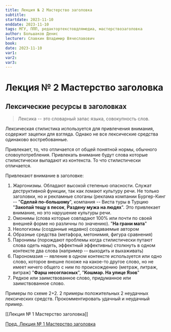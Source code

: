 ```yaml
---
title: Лекция № 2 Мастерство заголовка
subtitle:
startdate: 2023-11-10
enddate: 2023-11-10
tags: МГУ, ППП, редактортекстовдлямедиа, мастерствозаголовка
author: Большаков Денис
lecturer: Славкин Владимир Вячеславович
book:
date: 2023-11-10
var1:
var2:
var3:
---
```

# Лекция № 2 Мастерство заголовка

## Лексические ресурсы в заголовках

> Лексика -- это словарный запас языка, совокупность слов. 

Лексическая стилистика используется для привлечения внимания,  содержит зацепки для взгляда.
Однако не все лексические средства одинаково востребованные. 

Привлекает, то, что отличается от общей понятной нормы, обычного словоупотребления. Привлекать внимание будут слова которые стилистически выпадают из контекста. То что стилистически отличается. 

Привлекают внимание в заголовке:
1. Жаргонизмы. Обладают высокой степенью опасности. Служат деструктивной функции, так как ломают культуру речи. Не только заголовки, но и рекламные слоганы (реклама компании Бургер-Кинг -- "**Сделай по-большому**", компания -- Виста туры в Турцию "**Закопай тещу в песок**, **Раздену мужа на людях**". Это привлекает внимание, но это нарушение культуры речи. 
2. Омонимы (слова которые совпадают 100% или почти по своей внешней форме но различны по значению).  "**На грани мата**"
3. Неологизмы (созданные недавно) создаваемые автором
4. Образные средства (метафора, метонимия, фигура сравнения)
5. Паронимы (порождают проблемы когда стилистически путают слова одеть надеть, эффектный эффективны) столкнуть в одном контексте два слова (например -- выходить и выхаживать)
6. Парономазия -- явление в одном контексте используется или одно слово, которое внешне похоже на какое-то другое слово, но не имеет ничего общего с ним по происхождению (метраж, литраж, витраж) "**Фарш несогласных**", "**Кошмар. На улице Язов**"
7. Редкое или заимствованное слово, придуманное или заимствованное слово. 

Примеры по схеме 2+2. 
2 примеры положительных 2 неудачных лексических средств. 
Прокомментировать удачный и неудачный пример. 


[[Лекция № 1 Мастерство заголовка]]

[Пред. Лекция № 1 Мастерство заголовка](https://github.com/denisbolshakoff/MSU/blob/main/Мастерство%20заголовка/Лекция%20№%201%20Мастерство%20заголовка.md)
